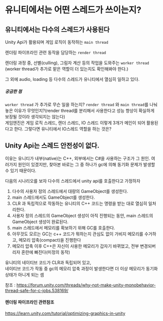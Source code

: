 유니티에서는 어떤 스레드가 쓰이는지?
===

## 유니티에서는 다수의 스레드가 사용된다

Unity Api가 활용되며 게임 로직이 동작하는 `main thread`

렌더링 파이프라인 관련 동작을 담당하는 `render thread`

렌더링 과정 중, 선별(culling), 그림자 계산 등의 작업을 도와주는 `worker thread`
(worker thread가 추가로 맡은 역할이 더 있는지도 확인해봐야 한다.)

그 외에 audio, loading 등 다수의 스레드가 유니티에서 열심히 일하고 있다.

##### 궁금한 점

`worker thread` 가 추가로 무슨 일을 하는지?
`render thread` 와 `main thread`를 나눠 놓은 이유가 무엇인지?\(render thread를 분리해서 사용한다고 성능 향상이 확실하게 보장될 것이라 생각되지는 않는다) \
게임엔진은 게임 로직 스레드, 렌더 스레드, IO 스레드 이렇게 3개가 메인이 되어 활용된다고 한다. 그렇다면 유니티에서 IO스레드 역할을 하는 것은?


## Unity Api는 스레드 안전성이 없다.

이유는 유니티가 내부(native)는 C++, 외부에서는 C#을 사용하는 구조가 그 원인.
여러가지 원인이 있겠지만, 찾아본 바로는 그 중 하나가 gc에 의해 동기화 문제가 발생할 수 있기 때문이다.

다음의 시나리오를 보자
다수의 스레드에서 unity api를 호출한다고 가정하자

1. 다수의 사용자 정의 스레드에서 대량의 GameObject를 생성한다.
2. main 스레드에서도 GameObject를 생성한다.
3. CLR 과 독립적으로 작동하는 유니티의 C++ 코드는 명령을 받는 대로 열심히 일처리한다.
4. 사용자 정의 스레드의 GameObject 생성이 아직 진행되는 동안, main 스레드의 GameObject 생성이 완료된다.
5. main 스레드에서 메모리를 확보하기 위해 GC를 호출한다.
6. 아무것도 모르는 GC는 c++ 코드가 뭐하는지 관심도 없이 가비지 메모리를 수거하고, 메모리 압축(compact)을 진행한다
7. 메모리 압축 이후 C++은 자신이 사용한 메모리가 갑자기 바뀌었고, 전부 변경되버리자 혼란에 빠진다(미정의 동작)

유니티의 네이티브 코드가 CLR과 독립되어 있고, \
네이티브 코드가 작동 중 gc의 메모리 압축 과정이 발생한다면 더 이상 메모리가 동기화 상태가 아니게 되는 셈

참조 : https://forum.unity.com/threads/why-not-make-unity-monobehavior-thread-safe-for-c-jobs.538169/


#### 렌더링 파이프라인 관련참조

https://learn.unity.com/tutorial/optimizing-graphics-in-unity
